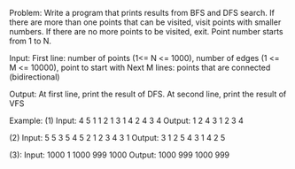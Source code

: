 Problem:
Write a program that prints results from BFS and DFS search. If there are more than one points that can be visited, visit points with smaller numbers. If there are no more points to be visited, exit. Point number starts from 1 to N.

Input: 
First line: number of points (1<= N <= 1000), number of edges (1 <= M <= 10000), point to start with
Next M lines: points that are connected (bidirectional)

Output:
At first line, print the result of DFS.
At second line, print the result of VFS

Example:
(1)
Input:
4 5 1
1 2
1 3
1 4
2 4
3 4
Output:
1 2 4 3
1 2 3 4

(2)
Input:
5 5 3
5 4
5 2
1 2
3 4
3 1
Output:
3 1 2 5 4
3 1 4 2 5

(3):
Input: 
1000 1 1000
999 1000
Output:
1000 999
1000 999


